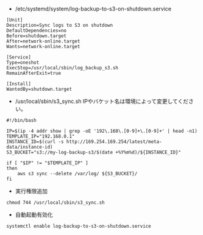 - /etc/systemd/system/log-backup-to-s3-on-shutdown.service

```
[Unit]
Description=Sync logs to S3 on shutdown
DefaultDependencies=no
Before=shutdown.target
After=network-online.target
Wants=network-online.target

[Service]
Type=oneshot
ExecStop=/usr/local/sbin/log_backup_s3.sh
RemainAfterExit=true

[Install]
WantedBy=shutdown.target
```

- /usr/local/sbin/s3_sync.sh
IPやバケット名は環境によって変更してください。

```
#!/bin/bash

IP=$(ip -4 addr show | grep -oE '192\.168\.[0-9]+\.[0-9]+' | head -n1)
TEMPLATE_IP="192.168.0.1"
INSTANCE_ID=$(curl -s http://169.254.169.254/latest/meta-data/instance-id)
S3_BUCKET="s3://my-log-backup-s3/$(date +%Y%m%d)/${INSTANCE_ID}"

if [ "$IP" != "$TEMPLATE_IP" ]
then
    aws s3 sync --delete /var/log/ ${S3_BUCKET}/
fi
```

- 実行権限追加

```
chmod 744 /usr/local/sbin/s3_sync.sh
```

- 自動起動有効化

```
systemctl enable log-backup-to-s3-on-shutdown.service
```